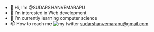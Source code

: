 - 👋 Hi, I’m @SUDARSHANVEMARAPU
- 👀 I’m interested in Web development
- 🌱 I’m currently learning computer science
- 📫 How to reach me 
![my twitter](https://twitter.com/Sudarshan2718)
sudarshanvemarapu@gmail.com
<!---
SUDARSHANVEMARAPU/SUDARSHANVEMARAPU is a ✨ special ✨ repository because its `README.md` (this file) appears on your GitHub profile.
You can click the Preview link to take a look at your changes.
--->
